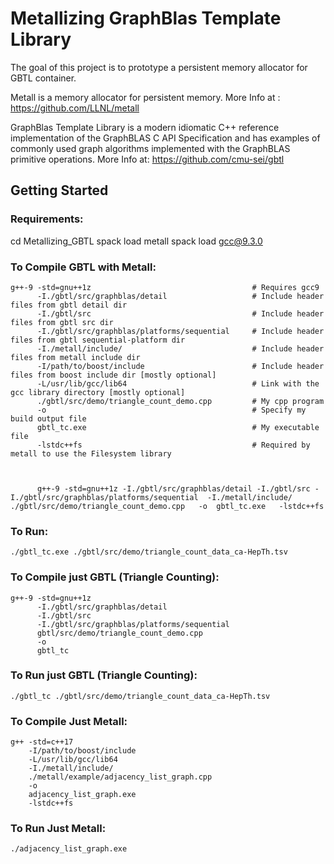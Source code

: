 # Metallizing GraphBlas Template Library

The goal of this project is to prototype a persistent memory allocator for GBTL container.

Metall is a memory allocator for persistent memory.
More Info at : https://github.com/LLNL/metall

GraphBlas Template Library is a modern idiomatic C++ reference implementation of the GraphBLAS C API Specification and has examples of commonly used graph algorithms implemented with the GraphBLAS primitive operations.
More Info at: https://github.com/cmu-sei/gbtl



## Getting Started


### Requirements:

cd Metallizing_GBTL
spack load metall
spack load gcc@9.3.0


### To Compile GBTL with Metall:

    g++-9 -std=gnu++1z                                    # Requires gcc9
          -I./gbtl/src/graphblas/detail                   # Include header files from gbtl detail dir
          -I./gbtl/src                                    # Include header files from gbtl src dir
          -I./gbtl/src/graphblas/platforms/sequential     # Include header files from gbtl sequential-platform dir
          -I./metall/include/                             # Include header files from metall include dir
          -I/path/to/boost/include                        # Include header files from boost include dir [mostly optional]
          -L/usr/lib/gcc/lib64                            # Link with the gcc library directory [mostly optional]
          ./gbtl/src/demo/triangle_count_demo.cpp         # My cpp program
          -o                                              # Specify my build output file
          gbtl_tc.exe                                     # My executable file
          -lstdc++fs                                      # Required by metall to use the Filesystem library



          g++-9 -std=gnu++1z -I./gbtl/src/graphblas/detail -I./gbtl/src -I./gbtl/src/graphblas/platforms/sequential  -I./metall/include/  ./gbtl/src/demo/triangle_count_demo.cpp   -o  gbtl_tc.exe   -lstdc++fs   

### To Run:

    ./gbtl_tc.exe ./gbtl/src/demo/triangle_count_data_ca-HepTh.tsv


### To Compile just GBTL (Triangle Counting):

    g++-9 -std=gnu++1z
          -I./gbtl/src/graphblas/detail
          -I./gbtl/src
          -I./gbtl/src/graphblas/platforms/sequential
          gbtl/src/demo/triangle_count_demo.cpp
          -o
          gbtl_tc


### To Run just GBTL (Triangle Counting):

    ./gbtl_tc ./gbtl/src/demo/triangle_count_data_ca-HepTh.tsv



### To Compile Just Metall:

    g++ -std=c++17
        -I/path/to/boost/include
        -L/usr/lib/gcc/lib64
        -I./metall/include/
        ./metall/example/adjacency_list_graph.cpp
        -o
        adjacency_list_graph.exe  
        -lstdc++fs

### To Run Just Metall:

    ./adjacency_list_graph.exe

